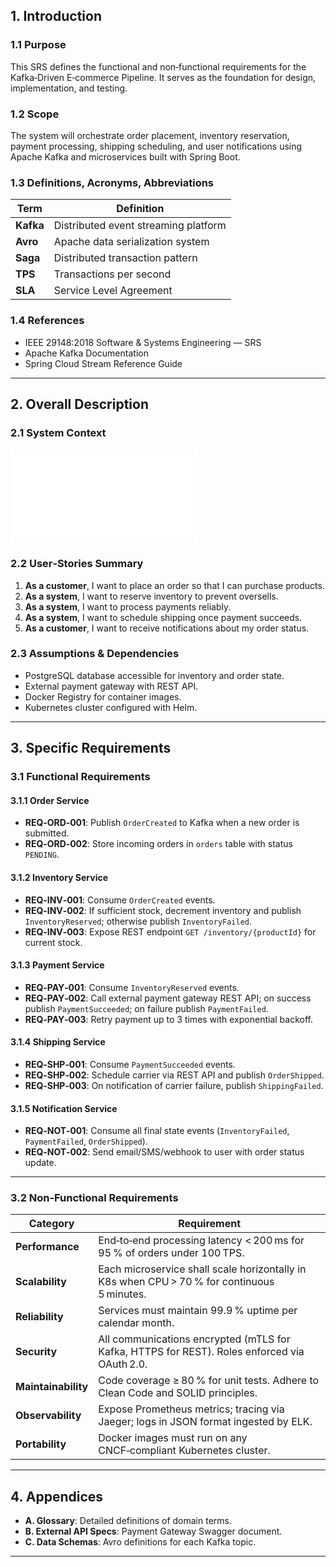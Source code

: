 ## 1. Introduction

### 1.1 Purpose  
This SRS defines the functional and non‑functional requirements for the Kafka‑Driven E‑commerce Pipeline. It serves as the foundation for design, implementation, and testing.

### 1.2 Scope  
The system will orchestrate order placement, inventory reservation, payment processing, shipping scheduling, and user notifications using Apache Kafka and microservices built with Spring Boot.

### 1.3 Definitions, Acronyms, Abbreviations  
| Term                  | Definition                                      |
|-----------------------|-------------------------------------------------|
| **Kafka**             | Distributed event streaming platform            |
| **Avro**              | Apache data serialization system                |
| **Saga**              | Distributed transaction pattern                 |
| **TPS**               | Transactions per second                         |
| **SLA**               | Service Level Agreement                         |

### 1.4 References  
- IEEE 29148:2018 Software & Systems Engineering — SRS  
- Apache Kafka Documentation  
- Spring Cloud Stream Reference Guide  

---

## 2. Overall Description

### 2.1 System Context  
![System Context Diagram](../02_architecture/context-diagram.md)

### 2.2 User‑Stories Summary  
1. **As a customer**, I want to place an order so that I can purchase products.  
2. **As a system**, I want to reserve inventory to prevent oversells.  
3. **As a system**, I want to process payments reliably.  
4. **As a system**, I want to schedule shipping once payment succeeds.  
5. **As a customer**, I want to receive notifications about my order status.

### 2.3 Assumptions & Dependencies  
- PostgreSQL database accessible for inventory and order state.  
- External payment gateway with REST API.  
- Docker Registry for container images.  
- Kubernetes cluster configured with Helm.

---

## 3. Specific Requirements

### 3.1 Functional Requirements

#### 3.1.1 Order Service  
- **REQ‑ORD‑001**: Publish `OrderCreated` to Kafka when a new order is submitted.  
- **REQ‑ORD‑002**: Store incoming orders in `orders` table with status `PENDING`.  

#### 3.1.2 Inventory Service  
- **REQ‑INV‑001**: Consume `OrderCreated` events.  
- **REQ‑INV‑002**: If sufficient stock, decrement inventory and publish `InventoryReserved`; otherwise publish `InventoryFailed`.  
- **REQ‑INV‑003**: Expose REST endpoint `GET /inventory/{productId}` for current stock.

#### 3.1.3 Payment Service  
- **REQ‑PAY‑001**: Consume `InventoryReserved` events.  
- **REQ‑PAY‑002**: Call external payment gateway REST API; on success publish `PaymentSucceeded`; on failure publish `PaymentFailed`.  
- **REQ‑PAY‑003**: Retry payment up to 3 times with exponential backoff.

#### 3.1.4 Shipping Service  
- **REQ‑SHP‑001**: Consume `PaymentSucceeded` events.  
- **REQ‑SHP‑002**: Schedule carrier via REST API and publish `OrderShipped`.  
- **REQ‑SHP‑003**: On notification of carrier failure, publish `ShippingFailed`.

#### 3.1.5 Notification Service  
- **REQ‑NOT‑001**: Consume all final state events (`InventoryFailed`, `PaymentFailed`, `OrderShipped`).  
- **REQ‑NOT‑002**: Send email/SMS/webhook to user with order status update.

---

### 3.2 Non‑Functional Requirements

| Category        | Requirement                                                                                         |
|-----------------|-----------------------------------------------------------------------------------------------------|
| **Performance** | End‑to‑end processing latency < 200 ms for 95 % of orders under 100 TPS.                             |
| **Scalability** | Each microservice shall scale horizontally in K8s when CPU > 70 % for continuous 5 minutes.         |
| **Reliability** | Services must maintain 99.9 % uptime per calendar month.                                             |
| **Security**    | All communications encrypted (mTLS for Kafka, HTTPS for REST). Roles enforced via OAuth 2.0.         |
| **Maintainability** | Code coverage ≥ 80 % for unit tests. Adhere to Clean Code and SOLID principles.                |
| **Observability** | Expose Prometheus metrics; tracing via Jaeger; logs in JSON format ingested by ELK.              |
| **Portability** | Docker images must run on any CNCF‑compliant Kubernetes cluster.                                     |

---

## 4. Appendices

- **A. Glossary**: Detailed definitions of domain terms.  
- **B. External API Specs**: Payment Gateway Swagger document.  
- **C. Data Schemas**: Avro definitions for each Kafka topic.  

---